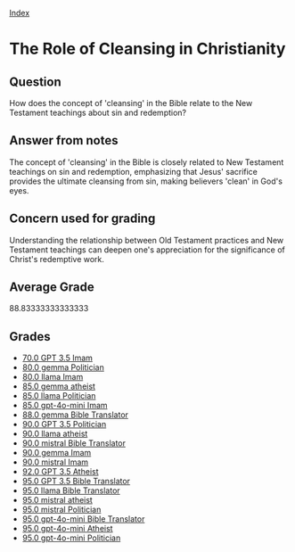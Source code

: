 
[Index](../../index.md)
# The Role of Cleansing in Christianity
## Question
How does the concept of 'cleansing' in the Bible relate to the New Testament teachings about sin and redemption?

## Answer from notes
The concept of 'cleansing' in the Bible is closely related to New Testament teachings on sin and redemption, emphasizing that Jesus' sacrifice provides the ultimate cleansing from sin, making believers 'clean' in God's eyes.

## Concern used for grading
Understanding the relationship between Old Testament practices and New Testament teachings can deepen one's appreciation for the significance of Christ's redemptive work.

## Average Grade
88.83333333333333

## Grades
 * [70.0 GPT 3.5 Imam](../answers/GPT_3.5_Imam/The_Role_of_Cleansing_in_Christianity.md)
 * [80.0 gemma Politician](../answers/gemma_Politician/The_Role_of_Cleansing_in_Christianity.md)
 * [80.0 llama Imam](../answers/llama_Imam/The_Role_of_Cleansing_in_Christianity.md)
 * [85.0 gemma atheist](../answers/gemma_atheist/The_Role_of_Cleansing_in_Christianity.md)
 * [85.0 llama Politician](../answers/llama_Politician/The_Role_of_Cleansing_in_Christianity.md)
 * [85.0 gpt-4o-mini Imam](../answers/gpt-4o-mini_Imam/The_Role_of_Cleansing_in_Christianity.md)
 * [88.0 gemma Bible Translator](../answers/gemma_Bible_Translator/The_Role_of_Cleansing_in_Christianity.md)
 * [90.0 GPT 3.5 Politician](../answers/GPT_3.5_Politician/The_Role_of_Cleansing_in_Christianity.md)
 * [90.0 llama atheist](../answers/llama_atheist/The_Role_of_Cleansing_in_Christianity.md)
 * [90.0 mistral Bible Translator](../answers/mistral_Bible_Translator/The_Role_of_Cleansing_in_Christianity.md)
 * [90.0 gemma Imam](../answers/gemma_Imam/The_Role_of_Cleansing_in_Christianity.md)
 * [90.0 mistral Imam](../answers/mistral_Imam/The_Role_of_Cleansing_in_Christianity.md)
 * [92.0 GPT 3.5 Atheist](../answers/GPT_3.5_Atheist/The_Role_of_Cleansing_in_Christianity.md)
 * [95.0 GPT 3.5 Bible Translator](../answers/GPT_3.5_Bible_Translator/The_Role_of_Cleansing_in_Christianity.md)
 * [95.0 llama Bible Translator](../answers/llama_Bible_Translator/The_Role_of_Cleansing_in_Christianity.md)
 * [95.0 mistral atheist](../answers/mistral_atheist/The_Role_of_Cleansing_in_Christianity.md)
 * [95.0 mistral Politician](../answers/mistral_Politician/The_Role_of_Cleansing_in_Christianity.md)
 * [95.0 gpt-4o-mini Bible Translator](../answers/gpt-4o-mini_Bible_Translator/The_Role_of_Cleansing_in_Christianity.md)
 * [95.0 gpt-4o-mini Atheist](../answers/gpt-4o-mini_Atheist/The_Role_of_Cleansing_in_Christianity.md)
 * [95.0 gpt-4o-mini Politician](../answers/gpt-4o-mini_Politician/The_Role_of_Cleansing_in_Christianity.md)
